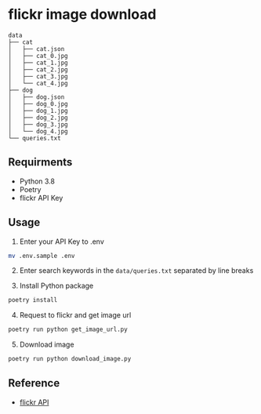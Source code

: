 # flickr image download

```
data
├── cat
│   ├── cat.json
│   ├── cat_0.jpg
│   ├── cat_1.jpg
│   ├── cat_2.jpg
│   ├── cat_3.jpg
│   └── cat_4.jpg
├── dog
│   ├── dog.json
│   ├── dog_0.jpg
│   ├── dog_1.jpg
│   ├── dog_2.jpg
│   ├── dog_3.jpg
│   └── dog_4.jpg
└── queries.txt
```

## Requirments

- Python 3.8
- Poetry
- flickr API Key

## Usage

1. Enter your API Key to .env

```bash
mv .env.sample .env
```

2. Enter search keywords in the `data/queries.txt` separated by line breaks

3. Install Python package

```bash
poetry install
```

4. Request to flickr and get image url

```bash
poetry run python get_image_url.py
```

5. Download image

```bash
poetry run python download_image.py
```

## Reference

- [flickr API](https://www.flickr.com/services/api/)
